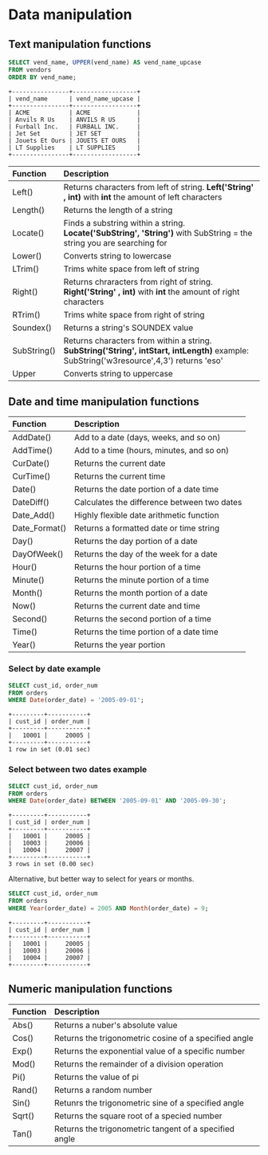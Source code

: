 # Data manipulation

## Text manipulation functions

```sql
SELECT vend_name, UPPER(vend_name) AS vend_name_upcase
FROM vendors
ORDER BY vend_name;
```

```text
+----------------+------------------+
| vend_name      | vend_name_upcase |
+----------------+------------------+
| ACME           | ACME             |
| Anvils R Us    | ANVILS R US      |
| Furball Inc.   | FURBALL INC.     |
| Jet Set        | JET SET          |
| Jouets Et Ours | JOUETS ET OURS   |
| LT Supplies    | LT SUPPLIES      |
+----------------+------------------+
```

| Function | Description |
| :--- | :--- |
| Left\(\) | Returns characters from left of string.  **Left\('String' , int\)** with **int** the amount of left characters |
| Length\(\) | Returns the length of a string |
| Locate\(\) | Finds a substring within a string.    **Locate\('SubString', 'String'\)** with SubString = the string you are searching for |
| Lower\(\) | Converts string to lowercase |
| LTrim\(\) | Trims white space from left of string |
| Right\(\) | Returns chraracters from right of string. **Right\('String' , int\)** with **int** the amount of right characters |
| RTrim\(\) | Trims white space from right of string |
| Soundex\(\) | Returns a string's SOUNDEX value |
| SubString\(\) | Returns characters from within a string. **SubString\('String', intStart, intLength\)** example: SubString\('w3resource',4,3'\) returns 'eso' |
| Upper | Converts string to uppercase |

## Date and time manipulation functions

| Function | Description |
| :--- | :--- |
| AddDate\(\) | Add to a date \(days, weeks, and so on\) |
| AddTime\(\) | Add to a time \(hours, minutes, and so on\) |
| CurDate\(\) | Returns the current date |
| CurTime\(\) | Returns the current time |
| Date\(\) | Returns the date portion of a date time |
| DateDiff\(\) | Calculates the difference between two dates |
| Date\_Add\(\) | Highly flexible date arithmetic function |
| Date\_Format\(\) | Returns a formatted date or time string |
| Day\(\) | Returns the day portion of a date |
| DayOfWeek\(\) | Returns the day of the week for a date |
| Hour\(\) | Returns the hour portion of a time |
| Minute\(\) | Returns the minute portion of a time |
| Month\(\) | Returns the month portion of a date |
| Now\(\) | Returns the current date and time |
| Second\(\) | Returns the second portion of a time |
| Time\(\) | Returns the time portion of a date time |
| Year\(\) | Returns the year portion |

### Select by date example

```sql
SELECT cust_id, order_num
FROM orders
WHERE Date(order_date) = '2005-09-01';
```

```text
+---------+-----------+
| cust_id | order_num |
+---------+-----------+
|   10001 |     20005 |
+---------+-----------+
1 row in set (0.01 sec)
```

### Select between two dates example

```sql
SELECT cust_id, order_num
FROM orders
WHERE Date(order_date) BETWEEN '2005-09-01' AND '2005-09-30';
```

```text
+---------+-----------+
| cust_id | order_num |
+---------+-----------+
|   10001 |     20005 |
|   10003 |     20006 |
|   10004 |     20007 |
+---------+-----------+
3 rows in set (0.00 sec)
```

Alternative, but better way to select for years or months.

```sql
SELECT cust_id, order_num
FROM orders
WHERE Year(order_date) = 2005 AND Month(order_date) = 9;
```

```text
+---------+-----------+
| cust_id | order_num |
+---------+-----------+
|   10001 |     20005 |
|   10003 |     20006 |
|   10004 |     20007 |
+---------+-----------+
```

## Numeric manipulation functions

| Function | Description |
| :--- | :--- |
| Abs\(\) | Returns a nuber's absolute value |
| Cos\(\) | Returns the trigonometric cosine of a specified angle |
| Exp\(\) | Returns the exponential value of a specific number |
| Mod\(\) | Returns the remainder of a division operation |
| Pi\(\) | Returns the value of pi |
| Rand\(\) | Returns a random number |
| Sin\(\) | Retunrs the trigonometric sine of a specified angle |
| Sqrt\(\) | Returns the square root of a specied number |
| Tan\(\) | Returns the trigonometric tangent of a specified angle |
